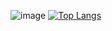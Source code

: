 
![image](https://github.com/ysahih/ysahih/assets/117702693/d3ca7dae-650e-4fff-ad77-a67d8f020383)
[![Top Langs](https://github-readme-stats.vercel.app/api/top-langs/?username=ysahih&layout=donut)](https://github.com/ysahih/github-readme-stats)
